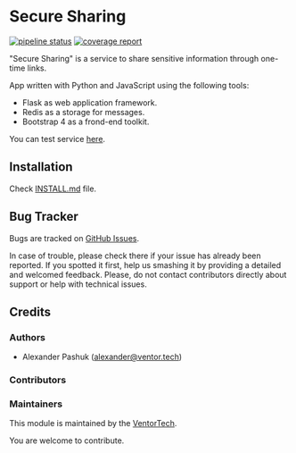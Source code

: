 # Secure Sharing

[![pipeline status](https://git.xpansa.com/alexander.pashuk/secure-sharing/badges/master/pipeline.svg)](https://git.xpansa.com/alexander.pashuk/secure-sharing/commits/master)
[![coverage report](https://git.xpansa.com/alexander.pashuk/secure-sharing/badges/master/coverage.svg)](https://git.xpansa.com/alexander.pashuk/secure-sharing/commits/master)

"Secure Sharing" is a service to share sensitive information through one-time links.

App written with Python and JavaScript using the following tools:
* Flask as web application framework.
* Redis as a storage for messages.
* Bootstrap 4 as a frond-end toolkit.

You can test service [here](https://share.ventor.tech).

## Installation

Check [INSTALL.md](INSTALL.md) file.

## Bug Tracker

Bugs are tracked on [GitHub Issues](https://github.com/ventor-tech/secure-sharing/issues).

In case of trouble, please check there if your issue has already been reported.
If you spotted it first, help us smashing it by providing a detailed and welcomed
feedback. Please, do not contact contributors directly about support or help
with technical issues.

## Credits

### Authors

* Alexander Pashuk (alexander@ventor.tech)

### Contributors

### Maintainers

This module is maintained by the [VentorTech](https://ventor.tech).

You are welcome to contribute.